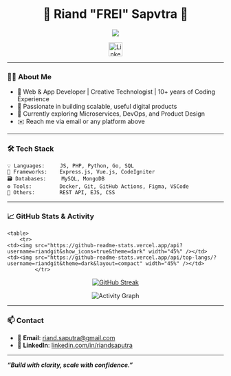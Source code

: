 <!-- GitHub Profile README for Riand -->

<h1 align="center">👋 Riand "FREI" Sapvtra 👋</h1>

<p align="center">
  <!-- Typing SVG by DenverCoder1 - https://github.com/DenverCoder1/readme-typing-svg -->
  <a href="https://github.com/DenverCoder1/readme-typing-svg">
    <img src="https://readme-typing-svg.demolab.com/?lines=Full-stack%20Web%20and%20App%20Developer;Creative%20Technologist;10%2B%20years%20of%20Coding%20Experience;Passionate%20in%20building%20scalable,%20useful%20digital%20products;Currently%20exploring;Microservices,%20DevOps,%20and%20Product%20Design&font=Fira%20Code&center=true&width=800&height=45&color=f75c7e&vCenter=true&pause=1000&size=22" />
  </a>
</p>

<p align="center">
	<a href="https://linkedin.com/in/riandsaputra" target="_blank">
		<img width="32px" alt="LinkedIn" title="LinkedIn" src="https://i.imgur.com/yRpa1dQ.png" />
	</a>
</p>

---

### 👨‍💻 About Me

- 🚀 Web & App Developer | Creative Technologist | 10+ years of Coding Experience
- 🧠 Passionate in building scalable, useful digital products
- 🌱 Currently exploring Microservices, DevOps, and Product Design
- ✉️ Reach me via email or any platform above

---

### 🛠️ Tech Stack

```text
💡 Languages:     JS, PHP, Python, Go, SQL
🧰 Frameworks:    Express.js, Vue.js, CodeIgniter
🗃️ Databases:     MySQL, MongoDB
⚙️ Tools:         Docker, Git, GitHub Actions, Figma, VSCode
🧠 Others:        REST API, EJS, CSS
```

---

### 📈 GitHub Stats & Activity


	<table>
  		<tr>
	<td><img src="https://github-readme-stats.vercel.app/api?username=riandgit&show_icons=true&theme=dark" width="45%" /></td>
	<td><img src="https://github-readme-stats.vercel.app/api/top-langs/?username=riandgit&theme=dark&layout=compact" width="45%" /></td>
			 </tr>
</table>


<p align="center">
	<!-- VERCEL [riandgit] : https://vercel.com/new/riandgits-projects/success?developer-id=&external-id=&redirect-url=&branch=main&deploymentUrl=github-readme-streak-stats-o3aoem1im-riandgits-projects.vercel.app&projectName=github-readme-streak-stats&s=https%3A%2F%2Fgithub.com%2Friandgit%2Fgithub-readme-streak-stats%2Ftree%2Fmain&gitOrgLimit=&hasTrialAvailable=&totalProjects=&cloned-from=DenverCoder1%2Fgithub-readme-streak-stats&flow-id=eZ1pUZbm6p0Kf38Rxlyrb -->
	<a href="https://github-readme-streak-stats-eight-lilac.vercel.app?user=riandgit&theme=dark"><img src="https://github-readme-streak-stats-eight-lilac.vercel.app?user=riandgit&theme=dark" alt="GitHub Streak" /></a>
</p>

<p align="center">
	<img src="https://github-readme-activity-graph.vercel.app/graph?username=riandgit&theme=github-compact&area=true" alt="Activity Graph" />
</p>

---

### 📫 Contact

- 📧 **Email**: riand.saputra@gmail.com <br>
- 💼 **LinkedIn**: [linkedin.com/in/riandsaputra](https://linkedin.com/in/riandsaputra) 

---

**_“Build with clarity, scale with confidence.”_**

